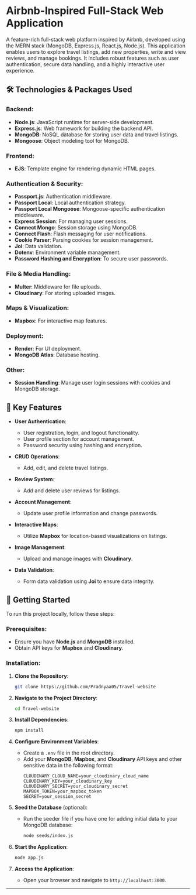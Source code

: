 # Airbnb-Inspired Full-Stack Web Application

A feature-rich full-stack web platform inspired by Airbnb, developed using the MERN stack (MongoDB, Express.js, React.js, Node.js). This application enables users to explore travel listings, add new properties, write and view reviews, and manage bookings. It includes robust features such as user authentication, secure data handling, and a highly interactive user experience.

## 🛠️ Technologies & Packages Used

### Backend:
- **Node.js**: JavaScript runtime for server-side development.
- **Express.js**: Web framework for building the backend API.
- **MongoDB**: NoSQL database for storing user data and travel listings.
- **Mongoose**: Object modeling tool for MongoDB.
  
### Frontend:
- **EJS**: Template engine for rendering dynamic HTML pages.

### Authentication & Security:
- **Passport.js**: Authentication middleware.
- **Passport Local**: Local authentication strategy.
- **Passport Local Mongoose**: Mongoose-specific authentication middleware.
- **Express Session**: For managing user sessions.
- **Connect Mongo**: Session storage using MongoDB.
- **Connect Flash**: Flash messaging for user notifications.
- **Cookie Parser**: Parsing cookies for session management.
- **Joi**: Data validation.
- **Dotenv**: Environment variable management.
- **Password Hashing and Encryption**: To secure user passwords.

### File & Media Handling:
- **Multer**: Middleware for file uploads.
- **Cloudinary**: For storing uploaded images.

### Maps & Visualization:
- **Mapbox**: For interactive map features.

### Deployment:
- **Render**: For UI deployment.
- **MongoDB Atlas**: Database hosting.

### Other:
- **Session Handling**: Manage user login sessions with cookies and MongoDB storage.

## 🌟 Key Features

- **User Authentication**:
  - User registration, login, and logout functionality.
  - User profile section for account management.
  - Password security using hashing and encryption.
  
- **CRUD Operations**:
  - Add, edit, and delete travel listings.
  
- **Review System**:
  - Add and delete user reviews for listings.
  
- **Account Management**:
  - Update user profile information and change passwords.
  
- **Interactive Maps**:
  - Utilize **Mapbox** for location-based visualizations on listings.

- **Image Management**:
  - Upload and manage images with **Cloudinary**.

- **Data Validation**:
  - Form data validation using **Joi** to ensure data integrity.

## 🚀 Getting Started

To run this project locally, follow these steps:

### Prerequisites:
- Ensure you have **Node.js** and **MongoDB** installed.
- Obtain API keys for **Mapbox** and **Cloudinary**.
  
### Installation:

1. **Clone the Repository**:
   ```bash
   git clone https://github.com/Pradnyaa05/Travel-website
   ```

2. **Navigate to the Project Directory**:
   ```bash
   cd Travel-website
   ```

3. **Install Dependencies**:
   ```bash
   npm install
   ```

4. **Configure Environment Variables**:
   - Create a `.env` file in the root directory.
   - Add your **MongoDB**, **Mapbox**, and **Cloudinary** API keys and other sensitive data in the following format:
     ```
     CLOUDINARY_CLOUD_NAME=your_cloudinary_cloud_name
     CLOUDINARY_KEY=your_cloudinary_key
     CLOUDINARY_SECRET=your_cloudinary_secret
     MAPBOX_TOKEN=your_mapbox_token
     SECRET=your_session_secret
     ```

5. **Seed the Database** (optional):
   - Run the seeder file if you have one for adding initial data to your MongoDB database:
     ```bash
     node seeds/index.js
     ```

6. **Start the Application**:
   ```bash
   node app.js
   ```

7. **Access the Application**:
   - Open your browser and navigate to `http://localhost:3000`.

---
